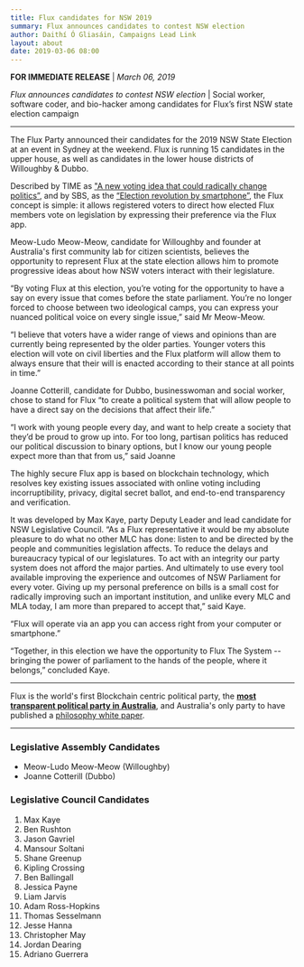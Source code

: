 ```yaml
---
title: Flux candidates for NSW 2019
summary: Flux announces candidates to contest NSW election
author: Daithí Ó Gliasáin, Campaigns Lead Link
layout: about
date: 2019-03-06 08:00
---
```


**FOR IMMEDIATE RELEASE** | *March 06, 2019*

*Flux announces candidates to contest NSW election* | 
Social worker, software coder, and bio-hacker among candidates for Flux’s first NSW state election campaign

----------

The Flux Party announced their candidates for the 2019 NSW State Election at an event in Sydney at the weekend. Flux is running 15 candidates in the upper house, as well as candidates in the lower house districts of Willoughby & Dubbo.

Described by TIME as ["A new voting idea that could radically change politics”](http://time.com/4375991/flux-blockchain-bitcoin-democracy-politics-australia/), and by SBS, as the [“Election revolution by smartphone”](https://www.sbs.com.au/news/election-revolution-by-smartphone), the Flux concept is simple: it allows registered voters to direct how elected Flux members vote on legislation by expressing their preference via the Flux app.

Meow-Ludo Meow-Meow, candidate for Willoughby and founder at Australia's first community lab for citizen scientists, believes the opportunity to represent Flux at the state election allows him to promote progressive ideas about how NSW voters interact with their legislature.

“By voting Flux at this election, you’re voting for the opportunity to have a say on every issue that comes before the state parliament. You’re no longer forced to choose between two ideological camps, you can express your nuanced political voice on every single issue,” said Mr Meow-Meow.

“I believe that voters have a wider range of views and opinions than are currently being represented by the older parties. Younger voters this election will vote on civil liberties and the Flux platform will allow them to always ensure that their will is enacted according to their stance at all points in time.”

Joanne Cotterill, candidate for Dubbo, businesswoman and social worker, chose to stand for Flux “to create a political system that will allow people to have a direct say on the decisions that affect their life.”

“I work with young people every day, and want to help create a society that they’d be proud to grow up into. For too long, partisan politics has reduced our political discussion to binary options, but I know our young people expect more than that from us,” said Joanne

The highly secure Flux app is based on blockchain technology, which resolves key existing issues associated with online voting including incorruptibility, privacy, digital secret ballot, and end-to-end transparency and verification.

It was developed by Max Kaye, party Deputy Leader and lead candidate for NSW Legislative Council. “As a Flux representative it would be my absolute pleasure to do what no other MLC has done: listen to and be directed by the people and communities legislation affects. To reduce the delays and bureaucracy typical of our legislatures. To act with an integrity our party system does not afford the major parties. And ultimately to use every tool available improving the experience and outcomes of NSW Parliament for every voter. Giving up my personal preference on bills is a small cost for radically improving such an important institution, and unlike every MLC and MLA today, I am more than prepared to accept that,” said Kaye.

“Flux will operate via an app you can access right from your computer or smartphone.”

“Together, in this election we have the opportunity to Flux The System -- bringing the power of parliament to the hands of the people, where it belongs,” concluded Kaye.

----------

Flux is the world's first Blockchain centric political party, the [**most transparent political party in Australia**](/transparency), and Australia's only party to have published a [philosophy white paper](/philosophy-whitepaper).

----------

### Legislative Assembly Candidates

* Meow-Ludo Meow-Meow (Willoughby)
* Joanne Cotterill (Dubbo)
 
### Legislative Council Candidates

1. Max Kaye
2. Ben Rushton
3. Jason Gavriel
4. Mansour Soltani
5. Shane Greenup
6. Kipling Crossing
7. Ben Ballingall
8. Jessica Payne
9. Liam Jarvis
10. Adam Ross-Hopkins
11. Thomas Sesselmann
12. Jesse Hanna
13. Christopher May
14. Jordan Dearing
15. Adriano Guerrera
